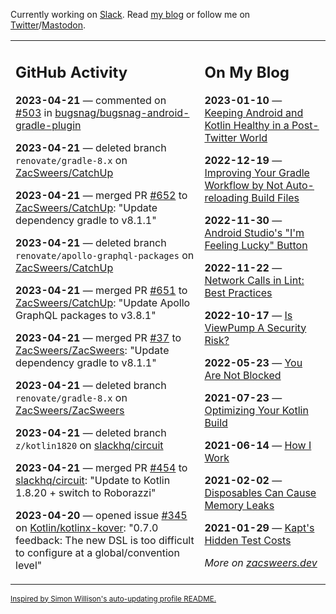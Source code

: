 Currently working on [Slack](https://slack.com/). Read [my blog](https://zacsweers.dev/) or follow me on [Twitter](https://twitter.com/ZacSweers)/[Mastodon](https://hachyderm.io/@ZacSweers).

<table><tr><td valign="top" width="60%">

## GitHub Activity
<!-- githubActivity starts -->
**2023-04-21** — commented on [#503](https://github.com/bugsnag/bugsnag-android-gradle-plugin/issues/503#issuecomment-1518192466) in [bugsnag/bugsnag-android-gradle-plugin](https://github.com/bugsnag/bugsnag-android-gradle-plugin)

**2023-04-21** — deleted branch `renovate/gradle-8.x` on [ZacSweers/CatchUp](https://github.com/ZacSweers/CatchUp)

**2023-04-21** — merged PR [#652](https://github.com/ZacSweers/CatchUp/pull/652) to [ZacSweers/CatchUp](https://github.com/ZacSweers/CatchUp): "Update dependency gradle to v8.1.1"

**2023-04-21** — deleted branch `renovate/apollo-graphql-packages` on [ZacSweers/CatchUp](https://github.com/ZacSweers/CatchUp)

**2023-04-21** — merged PR [#651](https://github.com/ZacSweers/CatchUp/pull/651) to [ZacSweers/CatchUp](https://github.com/ZacSweers/CatchUp): "Update Apollo GraphQL packages to v3.8.1"

**2023-04-21** — merged PR [#37](https://github.com/ZacSweers/ZacSweers/pull/37) to [ZacSweers/ZacSweers](https://github.com/ZacSweers/ZacSweers): "Update dependency gradle to v8.1.1"

**2023-04-21** — deleted branch `renovate/gradle-8.x` on [ZacSweers/ZacSweers](https://github.com/ZacSweers/ZacSweers)

**2023-04-21** — deleted branch `z/kotlin1820` on [slackhq/circuit](https://github.com/slackhq/circuit)

**2023-04-21** — merged PR [#454](https://github.com/slackhq/circuit/pull/454) to [slackhq/circuit](https://github.com/slackhq/circuit): "Update to Kotlin 1.8.20 + switch to Roborazzi"

**2023-04-20** — opened issue [#345](https://github.com/Kotlin/kotlinx-kover/issues/345) on [Kotlin/kotlinx-kover](https://github.com/Kotlin/kotlinx-kover): "0.7.0 feedback: The new DSL is too difficult to configure at a global/convention level"
<!-- githubActivity ends -->
</td><td valign="top" width="40%">

## On My Blog
<!-- blog starts -->
**2023-01-10** — [Keeping Android and Kotlin Healthy in a Post-Twitter World](https://www.zacsweers.dev/keeping-android-healthy/)

**2022-12-19** — [Improving Your Gradle Workflow by Not Auto-reloading Build Files](https://www.zacsweers.dev/improving-your-workflow-by-not-auto-reloading-build-files/)

**2022-11-30** — [Android Studio's "I'm Feeling Lucky" Button](https://www.zacsweers.dev/android-studios-im-feeling-lucky-button/)

**2022-11-22** — [Network Calls in Lint: Best Practices](https://www.zacsweers.dev/network-calls-in-lint-best-practices/)

**2022-10-17** — [Is ViewPump A Security Risk?](https://www.zacsweers.dev/is-viewpump-a-security-risk/)

**2022-05-23** — [You Are Not Blocked](https://www.zacsweers.dev/you-are-not-blocked/)

**2021-07-23** — [Optimizing Your Kotlin Build](https://www.zacsweers.dev/optimizing-your-kotlin-build/)

**2021-06-14** — [How I Work](https://www.zacsweers.dev/how-i-work/)

**2021-02-02** — [Disposables Can Cause Memory Leaks](https://www.zacsweers.dev/disposables-can-cause-memory-leaks/)

**2021-01-29** — [Kapt's Hidden Test Costs](https://www.zacsweers.dev/kapts-hidden-test-costs/)
<!-- blog ends -->
_More on [zacsweers.dev](https://zacsweers.dev/)_
</td></tr></table>

<sub><a href="https://simonwillison.net/2020/Jul/10/self-updating-profile-readme/">Inspired by Simon Willison's auto-updating profile README.</a></sub>
